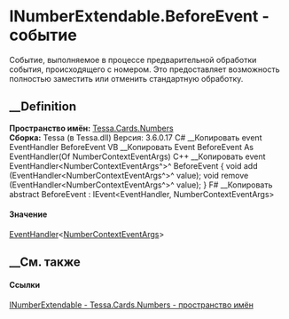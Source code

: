 # INumberExtendable.BeforeEvent - событие
Событие, выполняемое в процессе предварительной обработки события,
происходящего с номером. Это предоставляет возможность полностью заместить или
отменить стандартную обработку.
## __Definition
 **Пространство имён:** [Tessa.Cards.Numbers](N_Tessa_Cards_Numbers.htm)  
 **Сборка:** Tessa (в Tessa.dll) Версия: 3.6.0.17
C# __Копировать
     event EventHandler<NumberContextEventArgs> BeforeEvent
VB __Копировать
     Event BeforeEvent As EventHandler(Of NumberContextEventArgs)
C++ __Копировать
     event EventHandler<NumberContextEventArgs^>^ BeforeEvent {
    	void add (EventHandler<NumberContextEventArgs^>^ value);
    	void remove (EventHandler<NumberContextEventArgs^>^ value);
    }
F# __Копировать
     abstract BeforeEvent : IEvent<EventHandler<NumberContextEventArgs>,
        NumberContextEventArgs>
#### Значение
[EventHandler](https://learn.microsoft.com/dotnet/api/system.eventhandler-1)<[NumberContextEventArgs](T_Tessa_Cards_Numbers_NumberContextEventArgs.htm)>
##  __См. также
#### Ссылки
[INumberExtendable - ](T_Tessa_Cards_Numbers_INumberExtendable.htm)
[Tessa.Cards.Numbers - пространство имён](N_Tessa_Cards_Numbers.htm)

